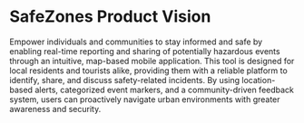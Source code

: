 # SafeZones Product Vision
Empower individuals and communities to stay informed and safe by enabling real-time reporting and sharing of potentially hazardous events through an intuitive, map-based mobile application. This tool is designed for local residents and tourists alike, providing them with a reliable platform to identify, share, and discuss safety-related incidents. By using location-based alerts, categorized event markers, and a community-driven feedback system, users can proactively navigate urban environments with greater awareness and security.
